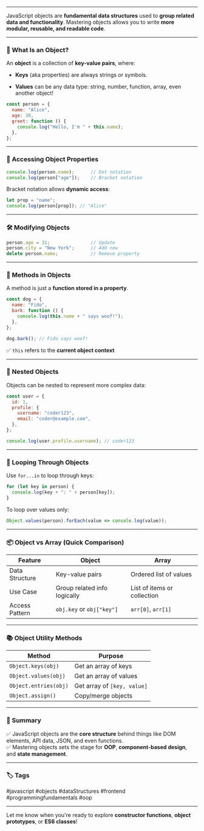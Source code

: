 
---

JavaScript objects are **fundamental data structures** used to **group related data and functionality**. Mastering objects allows you to write **more modular, reusable, and readable code**.

---

### 🧠 What Is an Object?

An **object** is a collection of **key-value pairs**, where:

- **Keys** (aka properties) are always strings or symbols.
    
- **Values** can be any data type: string, number, function, array, even another object!
    

```js
const person = {
  name: "Alice",
  age: 30,
  greet: function () {
    console.log("Hello, I'm " + this.name);
  },
};
```

---

### 🔑 Accessing Object Properties

```js
console.log(person.name);      // Dot notation
console.log(person["age"]);    // Bracket notation
```

Bracket notation allows **dynamic access**:

```js
let prop = "name";
console.log(person[prop]); // "Alice"
```

---

### 🛠️ Modifying Objects

```js
person.age = 31;               // Update
person.city = "New York";      // Add new
delete person.name;            // Remove property
```

---

### 🧰 Methods in Objects

A method is just a **function stored in a property**.

```js
const dog = {
  name: "Fido",
  bark: function () {
    console.log(this.name + " says woof!");
  },
};

dog.bark(); // Fido says woof!
```

✅ `this` refers to the **current object context**

---

### 🧬 Nested Objects

Objects can be nested to represent more complex data:

```js
const user = {
  id: 1,
  profile: {
    username: "coder123",
    email: "coder@example.com",
  },
};

console.log(user.profile.username); // coder123
```

---

### 🔁 Looping Through Objects

Use `for...in` to loop through keys:

```js
for (let key in person) {
  console.log(key + ": " + person[key]);
}
```

To loop over values only:

```js
Object.values(person).forEach(value => console.log(value));
```

---

### 📦 Object vs Array (Quick Comparison)

|Feature|Object|Array|
|---|---|---|
|Data Structure|Key-value pairs|Ordered list of values|
|Use Case|Group related info logically|List of items or collection|
|Access Pattern|`obj.key` or `obj["key"]`|`arr[0]`, `arr[1]`|

---

### 📚 Object Utility Methods

|Method|Purpose|
|---|---|
|`Object.keys(obj)`|Get an array of keys|
|`Object.values(obj)`|Get an array of values|
|`Object.entries(obj)`|Get array of `[key, value]`|
|`Object.assign()`|Copy/merge objects|

---

### 🏁 Summary

✅ JavaScript objects are the **core structure** behind things like DOM elements, API data, JSON, and even functions.  
✅ Mastering objects sets the stage for **OOP**, **component-based design**, and **state management**.

---

### 🏷️ Tags

#javascript #objects #dataStructures #frontend #programmingfundamentals #oop

---

Let me know when you're ready to explore **constructor functions**, **object prototypes**, or **ES6 classes**!